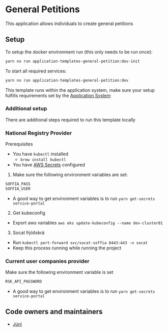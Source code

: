 <!-- gitbook-ignore -->

# General Petitions

This application allows individuals to create general petitions

## Setup

To setup the docker environment run (this only needs to be run once):

```bash
yarn nx run application-templates-general-petition:dev-init
```

To start all required services:

```bash
yarn nx run application-templates-general-petition:dev
```

This template runs within the application system, make sure your setup fulfills requirements set by the [Application System](https://docs.devland.is/apps/application-system)

### Additional setup

There are additional steps required to run this template locally

### National Registry Provider

Prerequisites

- You have `kubectl` installed
  - `brew install kubectl`
- You have [AWS Secrets](../../../../handbook/repository/aws-secrets.md) configured

1. Make sure the following environment variables are set:

```bash
SOFFIA_PASS
SOFFIA_USER
```

- A good way to get environment variables is to run `yarn get-secrets service-portal`

2. Get kubeconfig

- Export aws variables `aws eks update-kubeconfig --name dev-cluster01`

3. Socat Þjóðskrá

- Run `kubectl port-forward svc/socat-soffia 8443:443 -n socat`
- Keep this process running while running the project

### Current user companies provider

Make sure the following environment variable is set

```bash
RSK_API_PASSWORD
```

- A good way to get environment variables is to run `yarn get-secrets service-portal`

## Code owners and maintainers

- [Júní](https://github.com/orgs/island-is/teams/juni)
